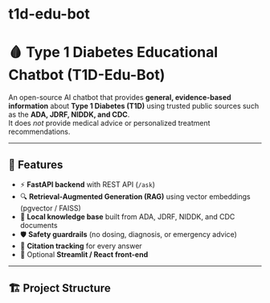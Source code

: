 # t1d-edu-bot
# 🩸 Type 1 Diabetes Educational Chatbot (T1D-Edu-Bot)

An open-source AI chatbot that provides **general, evidence-based information** about **Type 1 Diabetes (T1D)** using trusted public sources such as the **ADA, JDRF, NIDDK, and CDC**.  
It does *not* provide medical advice or personalized treatment recommendations.

---

## 🚀 Features
- ⚡ **FastAPI backend** with REST API (`/ask`)
- 🔍 **Retrieval-Augmented Generation (RAG)** using vector embeddings (pgvector / FAISS)
- 🧠 **Local knowledge base** built from ADA, JDRF, NIDDK, and CDC documents
- 🛡️ **Safety guardrails** (no dosing, diagnosis, or emergency advice)
- 🧾 **Citation tracking** for every answer
- 💬 Optional **Streamlit / React front-end**

---

## 🏗️ Project Structure

